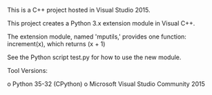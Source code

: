This is a C++ project hosted in Visual Studio 2015.

This project creates a Python 3.x extension module in Visual C++.

The extension module, named 'mputils,' provides one function:  increment(x), which returns (x + 1)

See the Python script test.py for how to use the new module.

Tool Versions:

o Python 35-32 (CPython)
o Microsoft Visual Studio Community 2015



